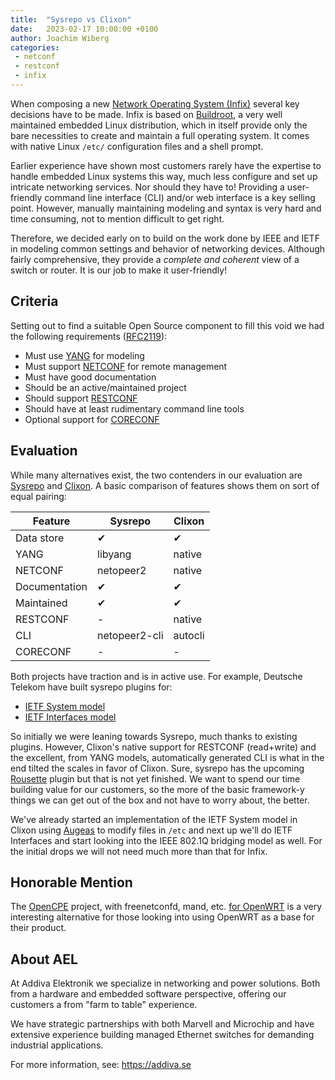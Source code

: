 ```yaml
---
title:  "Sysrepo vs Clixon"
date:   2023-02-17 10:00:00 +0100
author: Joachim Wiberg
categories:
 - netconf
 - restconf
 - infix
---
```


When composing a new [Network Operating System (Infix)][1] several key
decisions have to be made.  Infix is based on [Buildroot][2], a very
well maintained embedded Linux distribution, which in itself provide
only the bare necessities to create and maintain a full operating
system.  It comes with native Linux `/etc/` configuration files and a
shell prompt.

<!-- more -->

Earlier experience have shown most customers rarely have the expertise
to handle embedded Linux systems this way, much less configure and set
up intricate networking services.  Nor should they have to!  Providing a
user-friendly command line interface (CLI) and/or web interface is a key
selling point.  However, manually maintaining modeling and syntax is
very hard and time consuming, not to mention difficult to get right.

Therefore, we decided early on to build on the work done by IEEE and
IETF in modeling common settings and behavior of networking devices.
Although fairly comprehensive, they provide a *complete and coherent*
view of a switch or router.  It is our job to make it user-friendly!


## Criteria

Setting out to find a suitable Open Source component to fill this void
we had the following requirements ([RFC2119][3]):

 - Must use [YANG][4] for modeling
 - Must support [NETCONF][5] for remote management
 - Must have good documentation
 - Should be an active/maintained project
 - Should support [RESTCONF][6]
 - Should have at least rudimentary command line tools
 - Optional support for [CORECONF][7]

## Evaluation

While many alternatives exist, the two contenders in our evaluation are
[Sysrepo][8] and [Clixon][9].  A basic comparison of features shows them
on sort of equal pairing:

| **Feature**   | **Sysrepo**   | **Clixon** |
|---------------|---------------|------------|
| Data store    | ✔             | ✔          |
| YANG          | libyang       | native     |
| NETCONF       | netopeer2     | native     |
| Documentation | ✔             | ✔          |
| Maintained    | ✔             | ✔          |
| RESTCONF      | -             | native     |
| CLI           | netopeer2-cli | autocli    |
| CORECONF      | -             | -          |

Both projects have traction and is in active use.  For example, Deutsche
Telekom have built sysrepo plugins for:

 - [IETF System model](https://github.com/telekom/sysrepo-plugin-system/)
 - [IETF Interfaces model](https://github.com/telekom/sysrepo-plugin-interfaces/)

So initially we were leaning towards Sysrepo, much thanks to existing
plugins.  However, Clixon's native support for RESTCONF (read+write) and
the excellent, from YANG models, automatically generated CLI is what in
the end tilted the scales in favor of Clixon.  Sure, sysrepo has the
upcoming [Rousette](https://github.com/CESNET/rousette) plugin but that
is not yet finished.  We want to spend our time building value for our
customers, so the more of the basic framework-y things we can get out
of the box and not have to worry about, the better.

We've already started an implementation of the IETF System model in
Clixon using [Augeas](https://augeas.net/) to modify files in `/etc` and
next up we'll do IETF Interfaces and start looking into the IEEE 802.1Q
bridging model as well.  For the initial drops we will not need much
more than that for Infix.


## Honorable Mention

The [OpenCPE](https://github.com/opencpe) project, with freenetconfd,
mand, etc. [for OpenWRT](https://openwrt.org/inbox/howto/opencpe) is
a very interesting alternative for those looking into using OpenWRT
as a base for their product.


## About AEL

At Addiva Elektronik we specialize in networking and power solutions.
Both from a hardware and embedded software perspective, offering our
customers a from "farm to table" experience.

We have strategic partnerships with both Marvell and Microchip and have
extensive experience building managed Ethernet switches for demanding
industrial applications.

For more information, see: <https://addiva.se>

[1]: https://github.com/kernelkit/infix
[2]: https://buildroot.org/
[3]: https://www.ietf.org/rfc/rfc2119.txt
[4]: https://www.rfc-editor.org/rfc/rfc6020
[5]: https://www.rfc-editor.org/rfc/rfc6241
[6]: https://www.rfc-editor.org/rfc/rfc8040
[7]: https://datatracker.ietf.org/doc/draft-ietf-core-comi/
[8]: https://www.sysrepo.org/
[9]: https://www.clicon.org/
